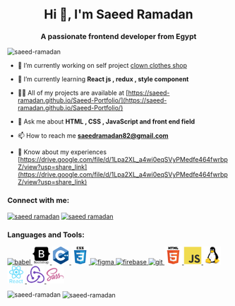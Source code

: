<h1 align="center">Hi 👋, I'm Saeed Ramadan</h1>
<h3 align="center">A passionate frontend developer from Egypt</h3>

<p align="left"> <img src="https://komarev.com/ghpvc/?username=saeed-ramadan&label=Profile%20views&color=0e75b6&style=flat" alt="saeed-ramadan" /> </p>

- 🔭 I’m currently working on self project [clown clothes shop](https://github.com/Saeed-Ramadan/clown-clothing--React)

- 🌱 I’m currently learning **React js , redux , style component**

- 👨‍💻 All of my projects are available at [https://saeed-ramadan.github.io/Saeed-Portfolio/](https://saeed-ramadan.github.io/Saeed-Portfolio/)

- 💬 Ask me about **HTML , CSS , JavaScript and front end field**

- 📫 How to reach me **saeedramadan82@gmail.com**

- 📄 Know about my experiences [https://drive.google.com/file/d/1Lpa2XL_a4wi0eqSVyPMedfe464fwrbpZ/view?usp=share_link](https://drive.google.com/file/d/1Lpa2XL_a4wi0eqSVyPMedfe464fwrbpZ/view?usp=share_link)

<h3 align="left">Connect with me:</h3>
<p align="left">
<a href="https://linkedin.com/in/saeed ramadan" target="blank"><img align="center" src="https://raw.githubusercontent.com/rahuldkjain/github-profile-readme-generator/master/src/images/icons/Social/linked-in-alt.svg" alt="saeed ramadan" height="30" width="40" /></a>
<a href="https://fb.com/saeed ramadan" target="blank"><img align="center" src="https://raw.githubusercontent.com/rahuldkjain/github-profile-readme-generator/master/src/images/icons/Social/facebook.svg" alt="saeed ramadan" height="30" width="40" /></a>
</p>

<h3 align="left">Languages and Tools:</h3>
<p align="left"> <a href="https://babeljs.io/" target="_blank" rel="noreferrer"> <img src="https://www.vectorlogo.zone/logos/babeljs/babeljs-icon.svg" alt="babel" width="40" height="40"/> </a> <a href="https://getbootstrap.com" target="_blank" rel="noreferrer"> <img src="https://raw.githubusercontent.com/devicons/devicon/master/icons/bootstrap/bootstrap-plain-wordmark.svg" alt="bootstrap" width="40" height="40"/> </a> <a href="https://www.w3schools.com/cpp/" target="_blank" rel="noreferrer"> <img src="https://raw.githubusercontent.com/devicons/devicon/master/icons/cplusplus/cplusplus-original.svg" alt="cplusplus" width="40" height="40"/> </a> <a href="https://www.w3schools.com/css/" target="_blank" rel="noreferrer"> <img src="https://raw.githubusercontent.com/devicons/devicon/master/icons/css3/css3-original-wordmark.svg" alt="css3" width="40" height="40"/> </a> <a href="https://www.figma.com/" target="_blank" rel="noreferrer"> <img src="https://www.vectorlogo.zone/logos/figma/figma-icon.svg" alt="figma" width="40" height="40"/> </a> <a href="https://firebase.google.com/" target="_blank" rel="noreferrer"> <img src="https://www.vectorlogo.zone/logos/firebase/firebase-icon.svg" alt="firebase" width="40" height="40"/> </a> <a href="https://git-scm.com/" target="_blank" rel="noreferrer"> <img src="https://www.vectorlogo.zone/logos/git-scm/git-scm-icon.svg" alt="git" width="40" height="40"/> </a> <a href="https://www.w3.org/html/" target="_blank" rel="noreferrer"> <img src="https://raw.githubusercontent.com/devicons/devicon/master/icons/html5/html5-original-wordmark.svg" alt="html5" width="40" height="40"/> </a> <a href="https://developer.mozilla.org/en-US/docs/Web/JavaScript" target="_blank" rel="noreferrer"> <img src="https://raw.githubusercontent.com/devicons/devicon/master/icons/javascript/javascript-original.svg" alt="javascript" width="40" height="40"/> </a> <a href="https://www.linux.org/" target="_blank" rel="noreferrer"> <img src="https://raw.githubusercontent.com/devicons/devicon/master/icons/linux/linux-original.svg" alt="linux" width="40" height="40"/> </a> <a href="https://reactjs.org/" target="_blank" rel="noreferrer"> <img src="https://raw.githubusercontent.com/devicons/devicon/master/icons/react/react-original-wordmark.svg" alt="react" width="40" height="40"/> </a> <a href="https://redux.js.org" target="_blank" rel="noreferrer"> <img src="https://raw.githubusercontent.com/devicons/devicon/master/icons/redux/redux-original.svg" alt="redux" width="40" height="40"/> </a> <a href="https://sass-lang.com" target="_blank" rel="noreferrer"> <img src="https://raw.githubusercontent.com/devicons/devicon/master/icons/sass/sass-original.svg" alt="sass" width="40" height="40"/> </a> </p>

<p><img align="left" src="https://github-readme-stats.vercel.app/api/top-langs?username=saeed-ramadan&show_icons=true&locale=en&layout=compact" alt="saeed-ramadan" /></p>

<p>&nbsp;<img align="center" src="https://github-readme-stats.vercel.app/api?username=saeed-ramadan&show_icons=true&locale=en" alt="saeed-ramadan" /></p>

